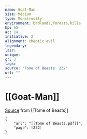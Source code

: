 ```yaml
---
name: Goat-Man
size: Medium
type: Monstrosity
environment: badlands,forests,hills
hp: 65
ac: 14
initiative: 2
alignment: chaotic evil
legendary: 
lair: 
unique: 
cr: 3
tags: 
source: "Tome of Beasts: 232"
url: ""
---
```

# [[Goat-Man]]

[Source](zotero://open-pdf/library/items/ULEQWHJM?page=232) from [[Tome of Beasts]]

```pdf
{
	"url": "[[Tome of Beasts.pdf]]",
	"page": [232]
}
```

